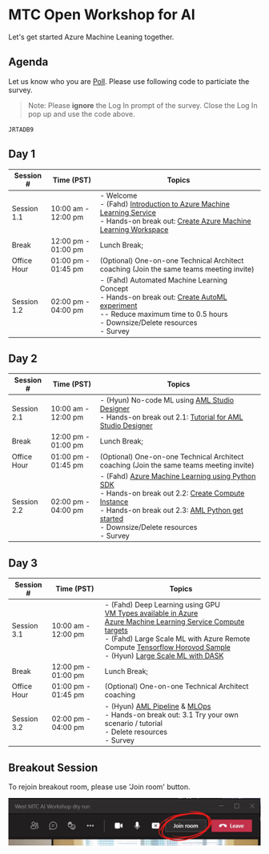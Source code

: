 # MTC Open Workshop for AI

Let's get started Azure Machine Leaning together.

## Agenda

Let us know who you are [Poll](https://app.klaxoon.com/animate/survey/). Please use following code to particiate the survey.

> Note: Please __ignore__ the Log In prompt of the survey. Close the Log In pop up and use the code above.

```text
JRTADB9
```

## Day 1

Session # | Time (PST) | Topics
---|---|---
Session 1.1 | 10:00 am - 12:00 pm |- Welcome</br>- (Fahd) [Introduction to Azure Machine Learning Service](https://livesend.microsoft.com/i/92NKU9M0r1TqTryfB2DKSrfvb0PRgOywoyZQXLWG5vTgKPLUSSIGN___cIVnzma6qekxOtIZ9DenhH4pVTTnzxD2kVldC8f931m3BiFW9gAWktBzN1Zni5OCR3EqxDryO3CRFde6B)</br>- Hands-on break out: [Create Azure Machine Learning Workspace](https://docs.microsoft.com/en-us/azure/machine-learning/how-to-manage-workspace?tabs=azure-portal)
Break | 12:00 pm - 01:00 pm | Lunch Break;
Office Hour | 01:00 pm - 01:45 pm | (Optional) One-on-one Technical Architect coaching (Join the same teams meeting invite)
Session 1.2 | 02:00 pm - 04:00 pm |- (Fahd) Automated Machine Learning Concept</br> - Hands-on break out: [Create AutoML experiment](https://docs.microsoft.com/en-us/azure/machine-learning/tutorial-first-experiment-automated-ml)</br>-- Reduce maximum time to 0.5 hours</br>- Downsize/Delete resources</br>- Survey

## Day 2

Session # | Time (PST) | Topics
---|---|---
Session 2.1|10:00 am - 12:00 pm|- (Hyun) No-code ML using [AML Studio Designer](https://docs.microsoft.com/en-us/azure/machine-learning/concept-designer)</br>- Hands-on break out 2.1: [Tutorial for AML Studio Designer](labs/tutorial-designer-automobile-price-train-score.md)</br>
Break | 12:00 pm - 01:00 pm | Lunch Break;
Office Hour | 01:00 pm - 01:45 pm | (Optional) One-on-one Technical Architect coaching (Join the same teams meeting invite)
Session 2.2 | 02:00 pm - 04:00 pm |- (Fahd) [Azure Machine Learning using Python SDK](https://github.com/hyssh/mtc-open-workshop/tree/master/Notebooks/tutorials/create-first-ml-experiment)</br> - Hands-on break out 2.2: [Create Compute Instance](https://docs.microsoft.com/en-us/azure/machine-learning/how-to-create-attach-compute-studio#portal-create) </br>- Hands-on break out 2.3: [AML Python get started](https://github.com/hyssh/mtc-open-workshop/tree/master/Notebooks/tutorials/create-first-ml-experiment)</br>- Downsize/Delete resources </br>- Survey

## Day 3

Session # | Time (PST) | Topics
---|---|---
Session 3.1|10:00 am - 12:00 pm|- (Fahd) Deep Learning using GPU</br>[VM Types available in Azure](https://docs.microsoft.com/en-us/azure/virtual-machines/sizes-gpu)</br>[Azure Machine Learning Service Compute targets](https://docs.microsoft.com/en-us/azure/machine-learning/concept-compute-target)</br>- (Fahd) Large Scale ML with Azure Remote Compute [Tensorflow Horovod Sample](https://github.com/hyssh/mtc-open-workshop/blob/master/Notebooks/how-to-use-azureml/ml-frameworks/tensorflow/distributed-tensorflow-with-horovod/distributed-tensorflow-with-horovod.ipynb)</br>- (Hyun) [Large Scale ML with DASK](https://github.com/hyssh/azureml-and-dask/blob/master/interactive/StartDask.ipynb)
Break | 12:00 pm - 01:00 pm | Lunch Break;
Office Hour | 01:00 pm - 01:45 pm | (Optional) One-on-one Technical Architect coaching
Session 3.2 | 02:00 pm - 04:00 pm |- (Hyun) [AML Pipeline](https://github.com/Azure/MachineLearningNotebooks/blob/master/how-to-use-azureml/machine-learning-pipelines/intro-to-pipelines/aml-pipelines-getting-started.ipynb) & [MLOps](https://github.com/microsoft/MLOpsPython)</br> - Hands-on break out: 3.1 Try your own scenario / tutorial</br>- Delete resources </br>- Survey


## Breakout Session

To rejoin breakout room, please use 'Join room' button.

![Join room](images/MicrosoftTeams-image.png)
